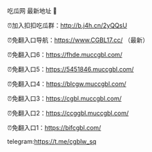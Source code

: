 吃瓜网 最新地址 👋 

⏰加入扣扣吃瓜群：http://b.j4h.cn/2yQQsU

⏰免翻入口导航：https://www.CGBL17.cc/  （最新）

⏰免翻入口6：https://fhde.muccgbl.com/

⏰免翻入口5：https://5451846.muccgbl.com/

⏰免翻入口4：https://blcgw.muccgbl.com/

⏰免翻入口3：https://cgbl.muccgbl.com/

⏰免翻入口2：https://ccggbl.muccgbl.com/

⏰免翻入口1：https://bifcgbl.com/

telegram:https://t.me/cgblw_sq


